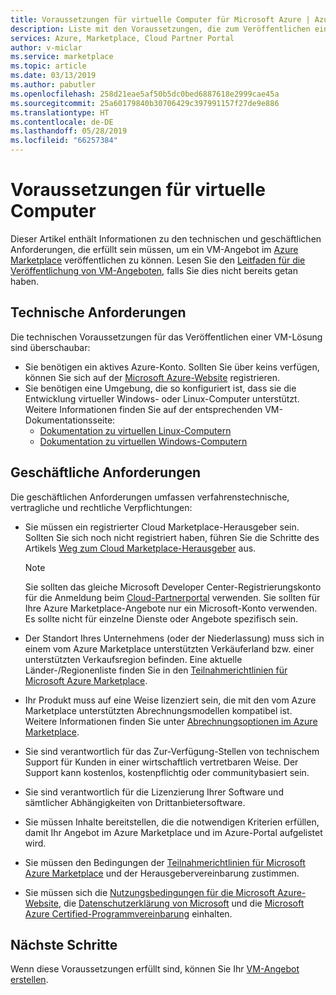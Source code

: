 ```yaml
---
title: Voraussetzungen für virtuelle Computer für Microsoft Azure | Azure Marketplace
description: Liste mit den Voraussetzungen, die zum Veröffentlichen eines VM-Angebots im Azure Marketplace erfüllt sein müssen.
services: Azure, Marketplace, Cloud Partner Portal
author: v-miclar
ms.service: marketplace
ms.topic: article
ms.date: 03/13/2019
ms.author: pabutler
ms.openlocfilehash: 258d21eae5af50b5dc0bed6887618e2999cae45a
ms.sourcegitcommit: 25a60179840b30706429c397991157f27de9e886
ms.translationtype: HT
ms.contentlocale: de-DE
ms.lasthandoff: 05/28/2019
ms.locfileid: "66257384"
---
```

# <a name="virtual-machine-prerequisites"></a>Voraussetzungen für virtuelle Computer

Dieser Artikel enthält Informationen zu den technischen und geschäftlichen Anforderungen, die erfüllt sein müssen, um ein VM-Angebot im [Azure Marketplace](https://azuremarketplace.microsoft.com/marketplace/) veröffentlichen zu können.  Lesen Sie den [Leitfaden für die Veröffentlichung von VM-Angeboten](../../marketplace-virtual-machines.md), falls Sie dies nicht bereits getan haben.


## <a name="technical-requirements"></a>Technische Anforderungen

Die technischen Voraussetzungen für das Veröffentlichen einer VM-Lösung sind überschaubar:

- Sie benötigen ein aktives Azure-Konto. Sollten Sie über keins verfügen, können Sie sich auf der [Microsoft Azure-Website](https://azure.microsoft.com) registrieren.  
- Sie benötigen eine Umgebung, die so konfiguriert ist, dass sie die Entwicklung virtueller Windows- oder Linux-Computer unterstützt.  Weitere Informationen finden Sie auf der entsprechenden VM-Dokumentationsseite:
    - [Dokumentation zu virtuellen Linux-Computern](https://docs.microsoft.com/azure/virtual-machines/linux/)
    - [Dokumentation zu virtuellen Windows-Computern](https://docs.microsoft.com/azure/virtual-machines/windows/)


## <a name="business-requirements"></a>Geschäftliche Anforderungen

Die geschäftlichen Anforderungen umfassen verfahrenstechnische, vertragliche und rechtliche Verpflichtungen: 

<!-- TD: Aren't most of these business requirements common to all AMP offerings?  If yes, then move to higher level, perhaps to the AMP section "Become a Cloud Marketplace Publisher" -->
<!-- TD: Need references for remaining docs/business reqs!-->

- Sie müssen ein registrierter Cloud Marketplace-Herausgeber sein.  Sollten Sie sich noch nicht registriert haben, führen Sie die Schritte des Artikels [Weg zum Cloud Marketplace-Herausgeber](https://docs.microsoft.com/azure/marketplace/become-publisher) aus.

    > [!NOTE]
    > Sie sollten das gleiche Microsoft Developer Center-Registrierungskonto für die Anmeldung beim [Cloud-Partnerportal](https://cloudpartner.azure.com) verwenden.
    > Sie sollten für Ihre Azure Marketplace-Angebote nur ein Microsoft-Konto verwenden. Es sollte nicht für einzelne Dienste oder Angebote spezifisch sein.
    
- Der Standort Ihres Unternehmens (oder der Niederlassung) muss sich in einem vom Azure Marketplace unterstützten Verkäuferland bzw. einer unterstützten Verkaufsregion befinden.  Eine aktuelle Länder-/Regionenliste finden Sie in den [Teilnahmerichtlinien für Microsoft Azure Marketplace](https://azure.microsoft.com/support/legal/marketplace/participation-policies/).
- Ihr Produkt muss auf eine Weise lizenziert sein, die mit den vom Azure Marketplace unterstützten Abrechnungsmodellen kompatibel ist.  Weitere Informationen finden Sie unter [Abrechnungsoptionen im Azure Marketplace](https://docs.microsoft.com/azure/marketplace/billing-options-azure-marketplace). 
- Sie sind verantwortlich für das Zur-Verfügung-Stellen von technischem Support für Kunden in einer wirtschaftlich vertretbaren Weise. Der Support kann kostenlos, kostenpflichtig oder communitybasiert sein.
- Sie sind verantwortlich für die Lizenzierung Ihrer Software und sämtlicher Abhängigkeiten von Drittanbietersoftware.
- Sie müssen Inhalte bereitstellen, die die notwendigen Kriterien erfüllen, damit Ihr Angebot im Azure Marketplace und im Azure-Portal aufgelistet wird. <!-- TD: Meaning/links? -->
- Sie müssen den Bedingungen der [Teilnahmerichtlinien für Microsoft Azure Marketplace](https://azure.microsoft.com/support/legal/marketplace/participation-policies/) und der Herausgebervereinbarung zustimmen.
- Sie müssen sich die [Nutzungsbedingungen für die Microsoft Azure-Website](https://azure.microsoft.com/support/legal/website-terms-of-use/), die [Datenschutzerklärung von Microsoft](https://privacy.microsoft.com/privacystatement) und die [Microsoft Azure Certified-Programmvereinbarung](https://azure.microsoft.com/support/legal/marketplace/certified-program-agreement/) einhalten.


## <a name="next-steps"></a>Nächste Schritte

Wenn diese Voraussetzungen erfüllt sind, können Sie Ihr [VM-Angebot erstellen](./cpp-create-offer.md).
